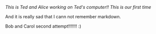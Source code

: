 *This is Ted and Alice working on Ted's computer!! This is our first time*

And it is really sad that I cann not remember markdown.

Bob and Carol second attempt!!!!!!! :)

